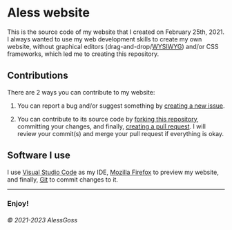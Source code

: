 # Aless website

This is the source code of my website that I created on February 25th, 2021. I always wanted to use my web development skills to create my own website, without graphical editors (drag-and-drop/[WYSIWYG](https://en.wikipedia.org/wiki/WYSIWYG 'Acronym for "what you see is what you get"')) and/or CSS frameworks, which led me to creating this repository.

## Contributions

There are 2 ways you can contribute to my website:

1. You can report a bug and/or suggest something by [creating a new issue](https://github.com/AlessGoss/alessgoss.github.io/issues/new).

2. You can contribute to its source code by [forking this repository](https://github.com/AlessGoss/alessgoss.github.io/fork), committing your changes, and finally, [creating a pull request](https://github.com/AlessGoss/alessgoss.github.io/compare). I will review your commit(s) and merge your pull request if everything is okay.

## Software I use

I use [Visual Studio Code](https://code.visualstudio.com) as my IDE, [Mozilla Firefox](https://www.mozilla.org/en-US/firefox) to preview my website, and finally, [Git](https://git-scm.com/) to commit changes to it.

---

### Enjoy!

###### &copy; 2021-2023 AlessGoss
